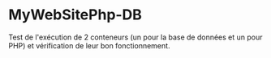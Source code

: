 # MyWebSitePhp-DB
Test de l'exécution de 2 conteneurs (un pour la base de données et un pour PHP) et vérification de leur bon fonctionnement.
